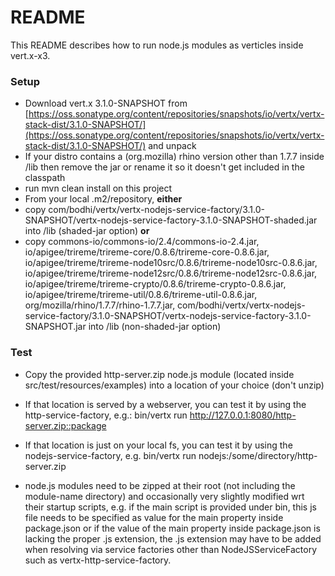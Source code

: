# README #

This README describes how to run node.js modules as verticles inside vert.x-x3.

### Setup ###

* Download vert.x 3.1.0-SNAPSHOT from [https://oss.sonatype.org/content/repositories/snapshots/io/vertx/vertx-stack-dist/3.1.0-SNAPSHOT/](https://oss.sonatype.org/content/repositories/snapshots/io/vertx/vertx-stack-dist/3.1.0-SNAPSHOT/) and unpack
* If your distro contains a (org.mozilla) rhino version other than 1.7.7 inside /lib then remove the jar or rename it so it doesn't get included in the classpath
* run mvn clean install on this project
* From your local .m2/repository, **either**
 * copy com/bodhi/vertx/vertx-nodejs-service-factory/3.1.0-SNAPSHOT/vertx-nodejs-service-factory-3.1.0-SNAPSHOT-shaded.jar into /lib (shaded-jar option) **or**
 * copy commons-io/commons-io/2.4/commons-io-2.4.jar, io/apigee/trireme/trireme-core/0.8.6/trireme-core-0.8.6.jar, io/apigee/trireme/trireme-node10src/0.8.6/trireme-node10src-0.8.6.jar, io/apigee/trireme/trireme-node12src/0.8.6/trireme-node12src-0.8.6.jar, io/apigee/trireme/trireme-crypto/0.8.6/trireme-crypto-0.8.6.jar, io/apigee/trireme/trireme-util/0.8.6/trireme-util-0.8.6.jar, org/mozilla/rhino/1.7.7/rhino-1.7.7.jar, com/bodhi/vertx/vertx-nodejs-service-factory/3.1.0-SNAPSHOT/vertx-nodejs-service-factory-3.1.0-SNAPSHOT.jar into /lib (non-shaded-jar option)

### Test ###

* Copy the provided http-server.zip node.js module (located inside src/test/resources/examples) into a location of your choice (don't unzip)
* If that location is served by a webserver, you can test it by using the http-service-factory, e.g.: bin/vertx run http://127.0.0.1:8080/http-server.zip::package
* If that location is just on your local fs, you can test it by using the nodejs-service-factory, e.g. bin/vertx run nodejs:/some/directory/http-server.zip

* node.js modules need to be zipped at their root (not including the module-name directory) and occasionally very slightly modified wrt their startup scripts, e.g. if the main script is provided under bin, this js file needs to be specified as value for the main property inside package.json or if the value of the main property inside package.json is lacking the proper .js extension, the .js extension may have to be added when resolving via service factories other than NodeJSServiceFactory such as vertx-http-service-factory.
